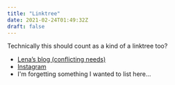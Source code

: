 ```yaml
---
title: "Linktree"
date: 2021-02-24T01:49:32Z
draft: false
---
```


Technically this should count as a kind of a linktree too?

* [Lena&rsquo;s blog (conflicting needs)](https://boisei0.github.io/conflicting-needs/)
* [Instagram](https://instagram.com/afelix0)
* I'm forgetting something I wanted to list here...

